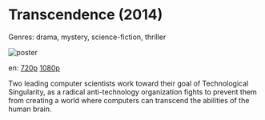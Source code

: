 # Transcendence (2014)

Genres: drama, mystery, science-fiction, thriller

![poster](http://image.tmdb.org/t/p/w500/4eESVBvr7KEvPGUZVL5LDWsANda.jpg)

en:
  [720p](magnet:?xt=urn:btih:AFA5199C340B45A2B1601F1E9301487E57920001&tr=udp://glotorrents.pw:6969/announce&tr=udp://tracker.opentrackr.org:1337/announce&tr=udp://torrent.gresille.org:80/announce&tr=udp://tracker.openbittorrent.com:80&tr=udp://tracker.coppersurfer.tk:6969&tr=udp://tracker.leechers-paradise.org:6969&tr=udp://p4p.arenabg.ch:1337&tr=udp://tracker.internetwarriors.net:1337)
  [1080p](magnet:?xt=urn:btih:65BABE2F3FE49434DEB9216CCD30994B507645B7&tr=udp://glotorrents.pw:6969/announce&tr=udp://tracker.opentrackr.org:1337/announce&tr=udp://torrent.gresille.org:80/announce&tr=udp://tracker.openbittorrent.com:80&tr=udp://tracker.coppersurfer.tk:6969&tr=udp://tracker.leechers-paradise.org:6969&tr=udp://p4p.arenabg.ch:1337&tr=udp://tracker.internetwarriors.net:1337)
  


Two leading computer scientists work toward their goal of Technological Singularity,  as a radical anti-technology organization fights to prevent them from creating a world where computers can transcend the abilities of the human brain.